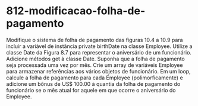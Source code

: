 # 812-modificacao-folha-de-pagamento
 Modifique o sistema de folha de pagamento das figuras 10.4 a 10.9 para incluir a variável de instância private birthDate na classe Employee. 
 Utilize a classe Date da Figura 8.7 para representar o aniversário de
um funcionário. Adicione métodos get à classe Date. Suponha que a folha de pagamento seja processada uma vez por mês. Crie um array
de variáveis Employee para armazenar referências aos vários objetos de funcionário. Em um loop, calcule a folha de pagamento para
cada Employee (polimorficamente) e adicione um bônus de US$ 100.00 à quantia da folha de pagamento do funcionário se o mês atual
for aquele em que ocorre o aniversário do Employee.
